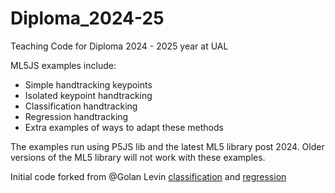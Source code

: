 # Diploma_2024-25

Teaching Code for Diploma 2024 - 2025 year at UAL

ML5JS examples include:

- Simple handtracking keypoints
- Isolated keypoint handtracking
- Classification handtracking
- Regression handtracking
- Extra examples of ways to adapt these methods

The examples run using P5JS lib and the latest ML5 library post 2024. Older versions of the ML5 library will not work with these examples.

Initial code forked from @Golan Levin
[classification](https://openprocessing.org/sketch/2428446)
and
[regression](https://openprocessing.org/sketch/2432552)
